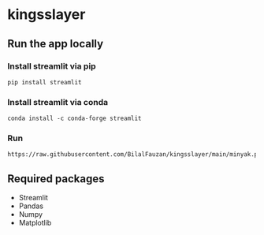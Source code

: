 # kingsslayer

## Run the app locally
### Install streamlit via pip
```
pip install streamlit
```
### Install streamlit via conda
```
conda install -c conda-forge streamlit
```
### Run
```
https://raw.githubusercontent.com/BilalFauzan/kingsslayer/main/minyak.py
```
## Required packages
- Streamlit
- Pandas
- Numpy
- Matplotlib
